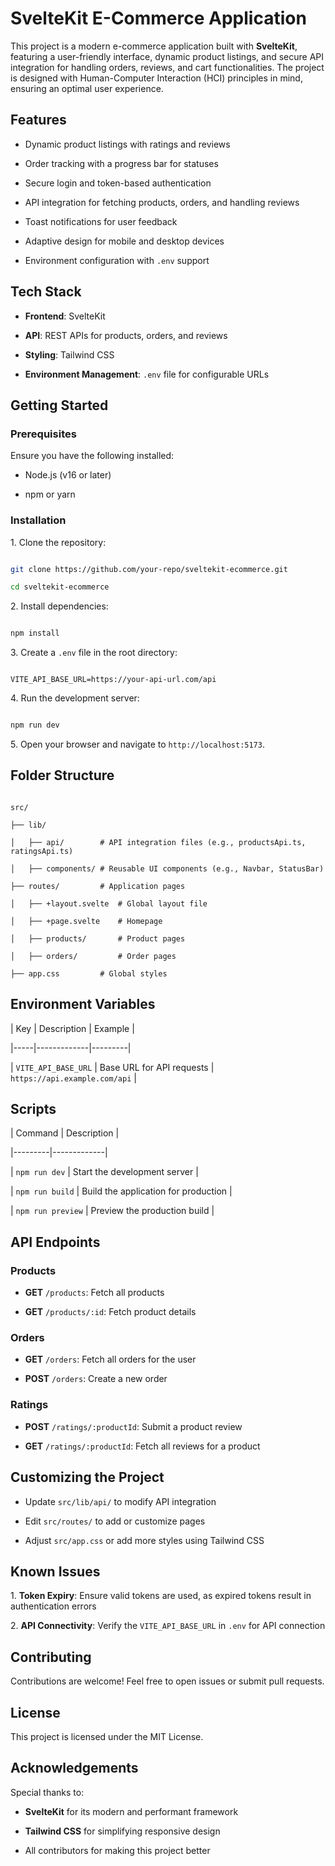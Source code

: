 # SvelteKit E-Commerce Application

This project is a modern e-commerce application built with **SvelteKit**, featuring a user-friendly interface, dynamic product listings, and secure API integration for handling orders, reviews, and cart functionalities. The project is designed with Human-Computer Interaction (HCI) principles in mind, ensuring an optimal user experience.

## Features

- Dynamic product listings with ratings and reviews

- Order tracking with a progress bar for statuses

- Secure login and token-based authentication

- API integration for fetching products, orders, and handling reviews

- Toast notifications for user feedback

- Adaptive design for mobile and desktop devices

- Environment configuration with `.env` support

## Tech Stack

- **Frontend**: SvelteKit

- **API**: REST APIs for products, orders, and reviews

- **Styling**: Tailwind CSS

- **Environment Management**: `.env` file for configurable URLs

## Getting Started

### Prerequisites

Ensure you have the following installed:

- Node.js (v16 or later)

- npm or yarn

### Installation

1\. Clone the repository:

```bash

git clone https://github.com/your-repo/sveltekit-ecommerce.git

cd sveltekit-ecommerce

```

2\. Install dependencies:

```bash

npm install

```

3\. Create a `.env` file in the root directory:

```plaintext

VITE_API_BASE_URL=https://your-api-url.com/api

```

4\. Run the development server:

```bash

npm run dev

```

5\. Open your browser and navigate to `http://localhost:5173`.

## Folder Structure

```

src/

├── lib/

│   ├── api/        # API integration files (e.g., productsApi.ts, ratingsApi.ts)

│   ├── components/ # Reusable UI components (e.g., Navbar, StatusBar)

├── routes/         # Application pages

│   ├── +layout.svelte  # Global layout file

│   ├── +page.svelte    # Homepage

│   ├── products/       # Product pages

│   ├── orders/         # Order pages

├── app.css         # Global styles

```

## Environment Variables

| Key | Description | Example |

|-----|-------------|---------|

| `VITE_API_BASE_URL` | Base URL for API requests | `https://api.example.com/api` |

## Scripts

| Command | Description |

|---------|-------------|

| `npm run dev` | Start the development server |

| `npm run build` | Build the application for production |

| `npm run preview` | Preview the production build |

## API Endpoints

### Products

- **GET** `/products`: Fetch all products

- **GET** `/products/:id`: Fetch product details

### Orders

- **GET** `/orders`: Fetch all orders for the user

- **POST** `/orders`: Create a new order

### Ratings

- **POST** `/ratings/:productId`: Submit a product review

- **GET** `/ratings/:productId`: Fetch all reviews for a product

## Customizing the Project

- Update `src/lib/api/` to modify API integration

- Edit `src/routes/` to add or customize pages

- Adjust `src/app.css` or add more styles using Tailwind CSS

## Known Issues

1\. **Token Expiry**: Ensure valid tokens are used, as expired tokens result in authentication errors

2\. **API Connectivity**: Verify the `VITE_API_BASE_URL` in `.env` for API connection

## Contributing

Contributions are welcome! Feel free to open issues or submit pull requests.

## License

This project is licensed under the MIT License.

## Acknowledgements

Special thanks to:

- **SvelteKit** for its modern and performant framework

- **Tailwind CSS** for simplifying responsive design

- All contributors for making this project better